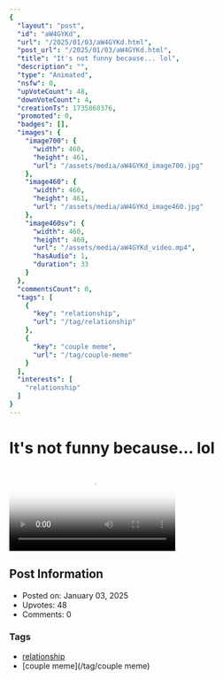 ```yaml
---
{
  "layout": "post",
  "id": "aW4GYKd",
  "url": "/2025/01/03/aW4GYKd.html",
  "post_url": "/2025/01/03/aW4GYKd.html",
  "title": "It's not funny because... lol",
  "description": "",
  "type": "Animated",
  "nsfw": 0,
  "upVoteCount": 48,
  "downVoteCount": 4,
  "creationTs": 1735860376,
  "promoted": 0,
  "badges": [],
  "images": {
    "image700": {
      "width": 460,
      "height": 461,
      "url": "/assets/media/aW4GYKd_image700.jpg"
    },
    "image460": {
      "width": 460,
      "height": 461,
      "url": "/assets/media/aW4GYKd_image460.jpg"
    },
    "image460sv": {
      "width": 460,
      "height": 460,
      "url": "/assets/media/aW4GYKd_video.mp4",
      "hasAudio": 1,
      "duration": 33
    }
  },
  "commentsCount": 0,
  "tags": [
    {
      "key": "relationship",
      "url": "/tag/relationship"
    },
    {
      "key": "couple meme",
      "url": "/tag/couple-meme"
    }
  ],
  "interests": [
    "relationship"
  ]
}
---
```


# It's not funny because... lol

<video controls playsinline loop poster="/assets/media/aW4GYKd_image460.jpg">
  <source src="/assets/media/aW4GYKd_video.mp4" type="video/mp4">
  Your browser does not support the video tag.
</video>

## Post Information

- Posted on: January 03, 2025
- Upvotes: 48
- Comments: 0

### Tags

- [relationship](/tag/relationship)
- [couple meme](/tag/couple meme)

